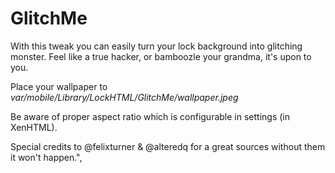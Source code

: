 # GlitchMe

With this tweak you can easily turn your lock background into glitching monster. Feel like a true hacker, or bamboozle your grandma, it's upon to you.

Place your wallpaper to _var/mobile/Library/LockHTML/GlitchMe/wallpaper.jpeg_

Be aware of proper aspect ratio which is configurable in settings (in XenHTML).

Special credits to @felixturner & @alteredq for a great sources without them it won't happen.",
